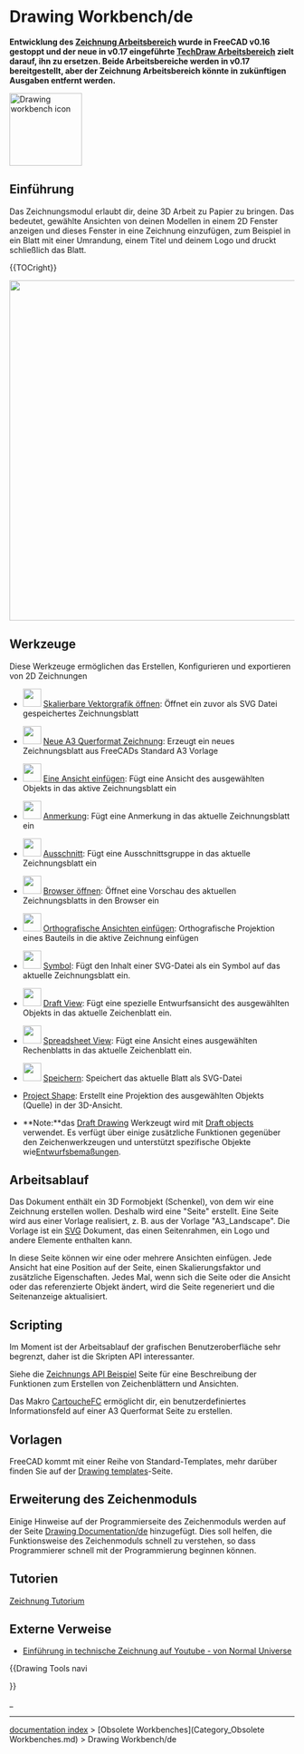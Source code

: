 # Drawing Workbench/de
**Entwicklung des [Zeichnung Arbeitsbereich](Drawing_Workbench/de.md) wurde in FreeCAD v0.16 gestoppt und der neue in v0.17 eingeführte [TechDraw Arbeitsbereich](TechDraw_Workbench/de.md) zielt darauf, ihn zu ersetzen. Beide Arbeitsbereiche werden in v0.17 bereitgestellt, aber der Zeichnung Arbeitsbereich könnte in zukünftigen Ausgaben entfernt werden.**

<img alt="Drawing workbench icon" src=images/Workbench_Drawing.svg  style="width:128px;">

## Einführung

Das Zeichnungsmodul erlaubt dir, deine 3D Arbeit zu Papier zu bringen. Das bedeutet, gewählte Ansichten von deinen Modellen in einem 2D Fenster anzeigen und dieses Fenster in eine Zeichnung einzufügen, zum Beispiel in ein Blatt mit einer Umrandung, einem Titel und deinem Logo und druckt schließlich das Blatt.


{{TOCright}}

<img alt="" src=images/Drawing_extraction.png  style="width:600px;">

## Werkzeuge

Diese Werkzeuge ermöglichen das Erstellen, Konfigurieren und exportieren von 2D Zeichnungen

-   <img alt="" src=images/Drawing_New.png  style="width:32px;"> [Skalierbare Vektorgrafik öffnen](Drawing_Open_SVG/de.md): Öffnet ein zuvor als SVG Datei gespeichertes Zeichnungsblatt

-   <img alt="" src=images/Drawing_Landscape_A3.png  style="width:32px;"> [Neue A3 Querformat Zeichnung](Drawing_Landscape_A3/de.md): Erzeugt ein neues Zeichnungsblatt aus FreeCADs Standard A3 Vorlage

-   <img alt="" src=images/Drawing_View.png  style="width:32px;"> [Eine Ansicht einfügen](Drawing_View/de.md): Fügt eine Ansicht des ausgewählten Objekts in das aktive Zeichnungsblatt ein

-   <img alt="" src=images/Drawing_Annotation.png  style="width:32px;"> [Anmerkung](Drawing_Annotation/de.md): Fügt eine Anmerkung in das aktuelle Zeichnungsblatt ein

-   <img alt="" src=images/Drawing_Clip.png  style="width:32px;"> [Ausschnitt](Drawing_Clip/de.md): Fügt eine Ausschnittsgruppe in das aktuelle Zeichnungsblatt ein

-   <img alt="" src=images/Drawing_Openbrowser.png  style="width:32px;"> [Browser öffnen](Drawing_Openbrowser/de.md): Öffnet eine Vorschau des aktuellen Zeichnungsblatts in den Browser ein

-   <img alt="" src=images/Drawing_Orthoviews.png  style="width:32px;"> [Orthografische Ansichten einfügen](Drawing_Orthoviews/de.md): Orthografische Projektion eines Bauteils in die aktive Zeichnung einfügen

-   <img alt="" src=images/Drawing_Symbol.png  style="width:32px;"> [Symbol](Drawing_Symbol.md): Fügt den Inhalt einer SVG-Datei als ein Symbol auf das aktuelle Zeichnungsblatt ein.

-   <img alt="" src=images/Drawing_DraftView.png  style="width:32px;"> [Draft View](Draft_Drawing.md): Fügt eine spezielle Entwurfsansicht des ausgewählten Objekts in das aktuelle Zeichenblatt ein.

-   <img alt="" src=images/Drawing_SpreadsheetView.png  style="width:32px;"> [Spreadsheet View](Drawing_SpreadsheetView.md): Fügt eine Ansicht eines ausgewählten Rechenblatts in das aktuelle Zeichenblatt ein.

-   <img alt="" src=images/Drawing_Save.png  style="width:32px;"> [Speichern](Drawing_Save/de.md): Speichert das aktuelle Blatt als SVG-Datei

-   [Project Shape](Drawing_ProjectShape.md): Erstellt eine Projektion des ausgewählten Objekts (Quelle) in der 3D-Ansicht.

-    **Note:**das [Draft Drawing](Draft_Drawing/de.md) Werkzeugt wird mit [Draft objects](Draft_Workbench/de.md) verwendet. Es verfügt über einige zusätzliche Funktionen gegenüber den Zeichenwerkzeugen und unterstützt spezifische Objekte wie[Entwurfsbemaßungen](Draft_Dimension/de.md).

## Arbeitsablauf

Das Dokument enthält ein 3D Formobjekt (Schenkel), von dem wir eine Zeichnung erstellen wollen. Deshalb wird eine \"Seite\" erstellt. Eine Seite wird aus einer Vorlage realisiert, z. B. aus der Vorlage \"A3\_Landscape\". Die Vorlage ist ein [SVG](SVG/de.md) Dokument, das einen Seitenrahmen, ein Logo und andere Elemente enthalten kann.

In diese Seite können wir eine oder mehrere Ansichten einfügen. Jede Ansicht hat eine Position auf der Seite, einen Skalierungsfaktor und zusätzliche Eigenschaften. Jedes Mal, wenn sich die Seite oder die Ansicht oder das referenzierte Objekt ändert, wird die Seite regeneriert und die Seitenanzeige aktualisiert.

## Scripting

Im Moment ist der Arbeitsablauf der grafischen Benutzeroberfläche sehr begrenzt, daher ist die Skripten API interessanter.

Siehe die [Zeichnungs API Beispiel](Drawing_API_example/de.md) Seite für eine Beschreibung der Funktionen zum Erstellen von Zeichenblättern und Ansichten.

Das Makro [CartoucheFC](Macro_CartoucheFC/de.md) ermöglicht dir, ein benutzerdefiniertes Informationsfeld auf einer A3 Querformat Seite zu erstellen.

## Vorlagen

FreeCAD kommt mit einer Reihe von Standard-Templates, mehr darüber finden Sie auf der [Drawing templates](Drawing_templates.md)-Seite.

## Erweiterung des Zeichenmoduls 

Einige Hinweise auf der Programmierseite des Zeichenmoduls werden auf der Seite [Drawing Documentation/de](Drawing_Documentation/de.md) hinzugefügt. Dies soll helfen, die Funktionsweise des Zeichenmoduls schnell zu verstehen, so dass Programmierer schnell mit der Programmierung beginnen können.

## Tutorien

[Zeichnung Tutorium](Drawing_tutorial/de.md)

## Externe Verweise 

-   [Einführung in technische Zeichnung auf Youtube - von Normal Universe](https://www.youtube.com/watch?v=1Hm5Zyjmjac)





{{Drawing Tools navi

}} 

_

---
[documentation index](../README.md) > [Obsolete Workbenches](Category_Obsolete Workbenches.md) > Drawing Workbench/de
